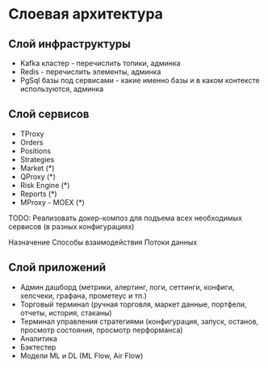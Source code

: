 # Слоевая архитектура

## Слой инфраструктуры

- Kafka кластер - перечислить топики, админка 
- Redis - перечислить элементы, админка
- PgSql базы под сервисами - какие именно базы и в каком контексте используются, админка


## Слой сервисов

- TProxy
- Orders
- Positions
- Strategies
- Market (*)
- QProxy (*)
- Risk Engine (*)
- Reports (*)
- MProxy - MOEX (*)

TODO: Реализовать докер-композ для подъема всех необходимых сервисов (в разных конфигурациях)

Назначение
Способы взаимодействия
Потоки данных

## Слой приложений

- Админ дашборд (метрики, алертинг, логи, сеттинги, конфиги, хелсчеки, графана, прометеус и тп.)
- Торговый терминал (ручная торговля, маркет данные, портфели, отчеты, история, стаканы)
- Терминал управления стратегиями (конфигурация, запуск, останов, просмотр состояния, просмотр перформанса)
- Аналитика
- Бэктестер
- Модели ML и DL (ML Flow, Air Flow)

 
